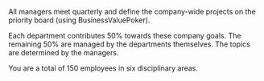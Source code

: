 All managers meet quarterly and define the company-wide projects on the priority board (using BusinessValuePoker).

Each department contributes 50% towards these company goals. The remaining 50% are managed by the departments themselves. The topics are determined by the managers.

You are a total of 150 employees in six disciplinary areas.
